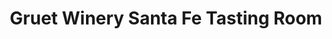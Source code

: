 ---
title: "Gruet Winery Santa Fe Tasting Room"
url: /santa-fe/gruet-winery-santa-fe-tasting-room/
shop: wine
---